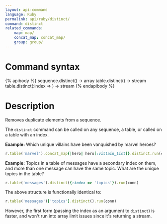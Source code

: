```yaml
---
layout: api-command
language: Ruby
permalink: api/ruby/distinct/
command: distinct
related_commands:
    map: map/
    concat_map: concat_map/
    group: group/
---
```



# Command syntax #

{% apibody %}
sequence.distinct() &rarr; array
table.distinct() &rarr; stream
table.distinct(:index => <indexname>) &rarr; stream
{% endapibody %}

# Description #

Removes duplicate elements from a sequence.

The `distinct` command can be called on any sequence, a table, or called on a table with an index.

__Example:__ Which unique villains have been vanquished by marvel heroes?

```rb
r.table('marvel').concat_map{|hero| hero[:villain_list]}.distinct.run(conn)
```

__Example:__ Topics in a table of messages have a secondary index on them, and more than one message can have the same topic. What are the unique topics in the table?

```rb
r.table('messages').distinct({:index => 'topics'}).run(conn)
```

The above structure is functionally identical to:

```rb
r.table('messages')['topics'].distinct().run(conn)
```

However, the first form (passing the index as an argument to `distinct`) is faster, and won't run into array limit issues since it's returning a stream.
